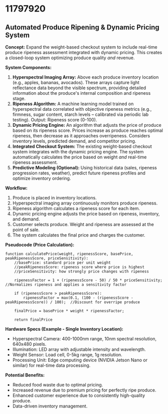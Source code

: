# 11797920

## Automated Produce Ripening & Dynamic Pricing System

**Concept:** Expand the weight-based checkout system to include real-time produce ripeness assessment integrated with dynamic pricing. This creates a closed-loop system optimizing produce quality *and* revenue.

**System Components:**

1.  **Hyperspectral Imaging Array:** Above each produce inventory location (e.g., apples, bananas, avocados). These arrays capture light reflectance data beyond the visible spectrum, providing detailed information about the produce's internal composition and ripeness stage.
2.  **Ripeness Algorithm:** A machine learning model trained on hyperspectral data correlated with objective ripeness metrics (e.g., firmness, sugar content, starch levels – calibrated via periodic lab testing). Output: Ripeness score (0-100).
3.  **Dynamic Pricing Engine:** An algorithm that adjusts the price of produce based on its ripeness score.  Prices increase as produce reaches optimal ripeness, then decrease as it approaches overripeness.  Considers inventory levels, predicted demand, and competitor pricing.
4.  **Integrated Checkout System:** The existing weight-based checkout system integrates with the dynamic pricing engine.  The system automatically calculates the price based on weight *and* real-time ripeness assessment.
5.  **Predictive Modeling (Optional):** Using historical data (sales, ripeness progression rates, weather), predict future ripeness profiles and optimize inventory ordering.

**Workflow:**

1.  Produce is placed in inventory locations.
2.  Hyperspectral imaging array continuously monitors produce ripeness.
3.  Ripeness algorithm calculates a ripeness score for each item.
4.  Dynamic pricing engine adjusts the price based on ripeness, inventory, and demand.
5.  Customer selects produce. Weight and ripeness are assessed at the point of sale.
6.  The system calculates the final price and charges the customer.

**Pseudocode (Price Calculation):**

```
function calculatePrice(weight, ripenessScore, basePrice, peakRipenessScore, priceSensitivity):
    //basePrice: standard price per unit weight
    //peakRipenessScore: ripeness score where price is highest
    //priceSensitivity: how strongly price changes with ripeness

    ripenessFactor = 1 + (ripenessScore - 50) / 50 * priceSensitivity; //Normalizes ripeness and applies a sensitivity factor

    if (ripenessScore > peakRipenessScore):
        ripenessFactor = max(0.1, (100 - (ripenessScore - peakRipenessScore)) / 100);  //Discount for overripe produce

    finalPrice = basePrice * weight * ripenessFactor;

    return finalPrice
```

**Hardware Specs (Example - Single Inventory Location):**

*   Hyperspectral Camera: 400-1000nm range, 10nm spectral resolution, 640x480 pixels.
*   Illumination: LED array with adjustable intensity and wavelength.
*   Weight Sensor: Load cell, 0-5kg range, 1g resolution.
*   Processing Unit: Edge computing device (NVIDIA Jetson Nano or similar) for real-time data processing.

**Potential Benefits:**

*   Reduced food waste due to optimal pricing.
*   Increased revenue due to premium pricing for perfectly ripe produce.
*   Enhanced customer experience due to consistently high-quality produce.
*   Data-driven inventory management.